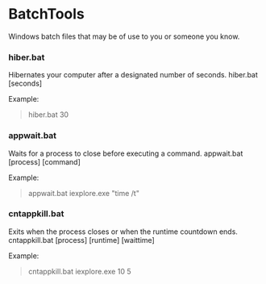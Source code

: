# BatchTools
Windows batch files that may be of use to you or someone you know.

### hiber.bat
Hibernates your computer after a designated number of seconds. hiber.bat [seconds]

Example:
> hiber.bat 30

### appwait.bat
Waits for a process to close before executing a command. appwait.bat [process] [command]

Example:
> appwait.bat iexplore.exe "time /t"

### cntappkill.bat
Exits when the process closes or when the runtime countdown ends. cntappkill.bat [process] [runtime] [waittime]

Example:
> cntappkill.bat iexplore.exe 10 5
